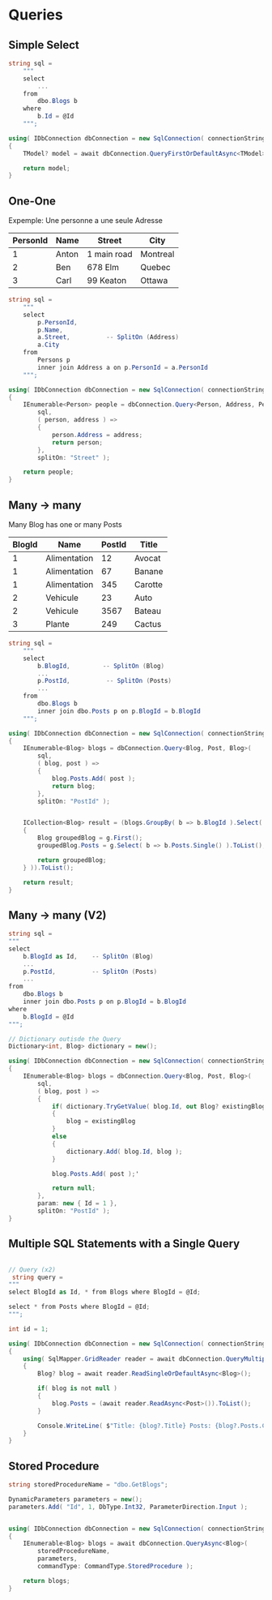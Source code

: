 # Queries


## Simple Select

```csharp
string sql =
    """
    select
        ...
    from
        dbo.Blogs b
    where
        b.Id = @Id
    """;

using( IDbConnection dbConnection = new SqlConnection( connectionString ) )
{
    TModel? model = await dbConnection.QueryFirstOrDefaultAsync<TModel>( sql, param: new { Id = 1 } );

    return model;
}
```


## One-One

Expemple: Une personne a une seule Adresse

| PersonId | Name  | Street      | City     |
|----------|-------|-------------|----------|
| 1        | Anton | 1 main road | Montreal |
| 2        | Ben   | 678 Elm     | Quebec   |
| 3        | Carl  | 99 Keaton   | Ottawa   |


```csharp
string sql =
    """
    select
        p.PersonId,
        p.Name,
        a.Street,          -- SplitOn (Address)
        a.City
    from
        Persons p
        inner join Address a on p.PersonId = a.PersonId
    """;

using( IDbConnection dbConnection = new SqlConnection( connectionString ) )
{
    IEnumerable<Person> people = dbConnection.Query<Person, Address, Person>(
        sql,
        ( person, address ) =>
        {
            person.Address = address;
            return person;
        },
        splitOn: "Street" );

    return people;
}
```


## Many -> many

Many Blog has one or many Posts

| BlogId | Name         | PostId | Title   |
|--------|--------------|--------|---------|
| 1      | Alimentation | 12     | Avocat  |
| 1      | Alimentation | 67     | Banane  |
| 1      | Alimentation | 345    | Carotte |
| 2      | Vehicule     | 23     | Auto    |
| 2      | Vehicule     | 3567   | Bateau  |
| 3      | Plante       | 249    | Cactus  |


```csharp
string sql =
    """
    select
        b.BlogId,         -- SplitOn (Blog)
        ...
        p.PostId,          -- SplitOn (Posts)
        ...
    from
        dbo.Blogs b
        inner join dbo.Posts p on p.BlogId = b.BlogId
    """;

using( IDbConnection dbConnection = new SqlConnection( connectionString ) )
{
    IEnumerable<Blog> blogs = dbConnection.Query<Blog, Post, Blog>(
        sql,
        ( blog, post ) =>
        {
            blog.Posts.Add( post );
            return blog;
        },
        splitOn: "PostId" );


    ICollection<Blog> result = (blogs.GroupBy( b => b.BlogId ).Select( g =>
    {
        Blog groupedBlog = g.First();
        groupedBlog.Posts = g.Select( b => b.Posts.Single() ).ToList();

        return groupedBlog;
    } )).ToList();

    return result;
}
```


## Many -> many (V2)

```csharp
string sql =
"""
select
    b.BlogId as Id,    -- SplitOn (Blog)
    ...
    p.PostId,          -- SplitOn (Posts)
    ...
from
    dbo.Blogs b
    inner join dbo.Posts p on p.BlogId = b.BlogId
where
    b.BlogId = @Id
""";

// Dictionary outisde the Query
Dictionary<int, Blog> dictionary = new();

using( IDbConnection dbConnection = new SqlConnection( connectionString ) )
{
    IEnumerable<Blog> blogs = dbConnection.Query<Blog, Post, Blog>(
        sql,
        ( blog, post ) =>
        {
            if( dictionary.TryGetValue( blog.Id, out Blog? existingBlog ) )
            {
                blog = existingBlog
            }
            else
            {
                dictionary.Add( blog.Id, blog );
            }

            blog.Posts.Add( post );'

            return null;
        },
        param: new { Id = 1 },
        splitOn: "PostId" );
}
```


## Multiple SQL Statements with a Single Query
``` csharp

// Query (x2)
 string query =
"""
select BlogId as Id, * from Blogs where BlogId = @Id;

select * from Posts where BlogId = @Id;
""";

int id = 1;

using( IDbConnection dbConnection = new SqlConnection( connectionString ) )
{
    using( SqlMapper.GridReader reader = await dbConnection.QueryMultipleAsync( query, new { id } ) )
    {
        Blog? blog = await reader.ReadSingleOrDefaultAsync<Blog>();

        if( blog is not null )
        {
            blog.Posts = (await reader.ReadAsync<Post>()).ToList();
        }

        Console.WriteLine( $"Title: {blog?.Title} Posts: {blog?.Posts.Count}" );
    }
}
```




## Stored Procedure

```csharp
string storedProcedureName = "dbo.GetBlogs";

DynamicParameters parameters = new();
parameters.Add( "Id", 1, DbType.Int32, ParameterDirection.Input );


using( IDbConnection dbConnection = new SqlConnection( connectionString ) )
{
    IEnumerable<Blog> blogs = await dbConnection.QueryAsync<Blog>(
        storedProcedureName,
        parameters,
        commandType: CommandType.StoredProcedure );

    return blogs;
}
```
